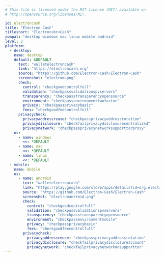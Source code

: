 ```yaml
---
# This file is licensed under the MIT License (MIT) available on
# http://opensource.org/licenses/MIT.

id: electroncash
title: "Electron Cash"
titleshort: "Electron<br>Cash"
compat: "desktop windows mac linux mobile android"
level: 2
platform:
  - desktop:
    name: desktop
    default: &DEFAULT
      text: "walletelectroncash"
      link: "https://electroncash.org"
      source: "https://github.com/Electron-Cash/Electron-Cash"
      screenshot: "electrum.png"
      check:
        control: "checkgoodcontrolfull"
        validation: "checkpassvalidationspvservers"
        transparency: "checkpasstransparencyopensource"
        environment: "checkpassenvironmenttwofactor"
        privacy: "checkpassprivacybasic"
        fees: "checkgoodfeecontrolfull"
      privacycheck:
        privacyaddressreuse: "checkpassprivacyaddressrotation"
        privacydisclosure: "checkfailprivacydisclosurecentralized"
        privacynetwork: "checkpassprivacynetworksupporttorproxy"
    os:
      - name: windows
        <<: *DEFAULT
      - name: mac
        <<: *DEFAULT
      - name: linux
        <<: *DEFAULT
  - mobile:
    name: mobile
    os:
      - name: android
        text: "walletelectroncash"
        link: "https://play.google.com/store/apps/details?id=org.electroncash.wallet"
        source: "https://github.com/Electron-Cash/Electron-Cash"
        screenshot: "electrumandroid.png"
        check:
          control: "checkgoodcontrolfull"
          validation: "checkpassvalidationspvservers"
          transparency: "checkpasstransparencyopensource"
          environment: "checkpassenvironmentmobile"
          privacy: "checkpassprivacybasic"
          fees: "checkgoodfeecontrolfull"
        privacycheck:
          privacyaddressreuse: "checkpassprivacyaddressrotation"
          privacydisclosure: "checkfailprivacydisclosureaccount"
          privacynetwork: "checkfailprivacynetworknosupporttor"
---
```


